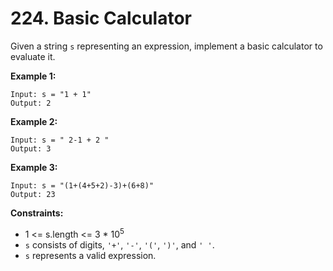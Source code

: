 # 224. Basic Calculator

Given a string `s` representing an expression, implement a basic calculator to evaluate it.

 

**Example 1:**

```
Input: s = "1 + 1"
Output: 2
```

**Example 2:**

```
Input: s = " 2-1 + 2 "
Output: 3
```

**Example 3:**

```
Input: s = "(1+(4+5+2)-3)+(6+8)"
Output: 23
```

 

**Constraints:**

- 1 <= s.length <= 3 * 10<sup>5</sup>
- `s` consists of digits, `'+'`, `'-'`, `'('`, `')'`, and `' '`.
- `s` represents a valid expression.
